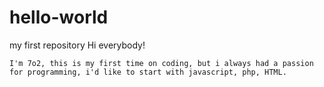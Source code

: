 # hello-world
my first repository
    Hi everybody!
       
    I'm 7o2, this is my first time on coding, but i always had a passion for programming, i'd like to start with javascript, php, HTML.
